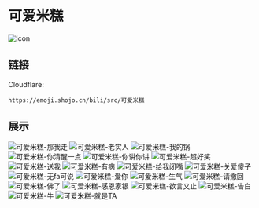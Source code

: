 # 可爱米糕
![icon](https://emoji.shojo.cn/bili/src/可爱米糕/icon.png)
## 链接
Cloudflare:
```
https://emoji.shojo.cn/bili/src/可爱米糕
```
## 展示
![可爱米糕-那我走](https://emoji.shojo.cn/bili/src/可爱米糕/可爱米糕-那我走.png)
![可爱米糕-老实人](https://emoji.shojo.cn/bili/src/可爱米糕/可爱米糕-老实人.png)
![可爱米糕-我的锅](https://emoji.shojo.cn/bili/src/可爱米糕/可爱米糕-我的锅.png)
![可爱米糕-你清醒一点](https://emoji.shojo.cn/bili/src/可爱米糕/可爱米糕-你清醒一点.png)
![可爱米糕-你讲你讲](https://emoji.shojo.cn/bili/src/可爱米糕/可爱米糕-你讲你讲.png)
![可爱米糕-超好笑](https://emoji.shojo.cn/bili/src/可爱米糕/可爱米糕-超好笑.png)
![可爱米糕-送我](https://emoji.shojo.cn/bili/src/可爱米糕/可爱米糕-送我.png)
![可爱米糕-有病](https://emoji.shojo.cn/bili/src/可爱米糕/可爱米糕-有病.png)
![可爱米糕-给我闭嘴](https://emoji.shojo.cn/bili/src/可爱米糕/可爱米糕-给我闭嘴.png)
![可爱米糕-关爱傻子](https://emoji.shojo.cn/bili/src/可爱米糕/可爱米糕-关爱傻子.png)
![可爱米糕-无fa可说](https://emoji.shojo.cn/bili/src/可爱米糕/可爱米糕-无fa可说.png)
![可爱米糕-爱你](https://emoji.shojo.cn/bili/src/可爱米糕/可爱米糕-爱你.png)
![可爱米糕-生气](https://emoji.shojo.cn/bili/src/可爱米糕/可爱米糕-生气.png)
![可爱米糕-请撤回](https://emoji.shojo.cn/bili/src/可爱米糕/可爱米糕-请撤回.png)
![可爱米糕-佛了](https://emoji.shojo.cn/bili/src/可爱米糕/可爱米糕-佛了.png)
![可爱米糕-感恩家银](https://emoji.shojo.cn/bili/src/可爱米糕/可爱米糕-感恩家银.png)
![可爱米糕-欲言又止](https://emoji.shojo.cn/bili/src/可爱米糕/可爱米糕-欲言又止.png)
![可爱米糕-告白](https://emoji.shojo.cn/bili/src/可爱米糕/可爱米糕-告白.png)
![可爱米糕-牛](https://emoji.shojo.cn/bili/src/可爱米糕/可爱米糕-牛.png)
![可爱米糕-就是TA](https://emoji.shojo.cn/bili/src/可爱米糕/可爱米糕-就是TA.png)
